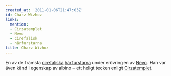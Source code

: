 ```yaml
---
created_at: '2011-01-06T21:47:03Z'
id: Charz Wizhoz
links:
  mention:
  - Cirzatemplet
  - Nevo
  - cirefalisk
  - härfurstarna
title: Charz Wizhoz
---
```


En av de främsta [cirefaliska][] [härfurstarna] under erövringen av [Nevo]. Han var även känd i
egenskap av albino – ett heligt tecken enligt [Cirzatemplet].

  [cirefaliska]: cirefalisk
  [härfurstarna]: härfurstarna
  [Nevo]: Nevo
  [Cirzatemplet]: Cirzatemplet
